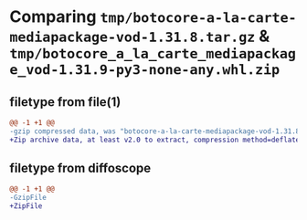 # Comparing `tmp/botocore-a-la-carte-mediapackage-vod-1.31.8.tar.gz` & `tmp/botocore_a_la_carte_mediapackage_vod-1.31.9-py3-none-any.whl.zip`

## filetype from file(1)

```diff
@@ -1 +1 @@
-gzip compressed data, was "botocore-a-la-carte-mediapackage-vod-1.31.8.tar", last modified: Fri Jul 21 01:21:45 2023, max compression
+Zip archive data, at least v2.0 to extract, compression method=deflate
```

## filetype from diffoscope

```diff
@@ -1 +1 @@
-GzipFile
+ZipFile
```

